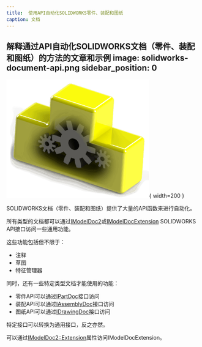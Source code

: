 ```yaml
---
title:  使用API自动化SOLIDWORKS零件、装配和图纸
caption: 文档
---
```

 解释通过API自动化SOLIDWORKS文档（零件、装配和图纸）的方法的文章和示例
image: solidworks-document-api.png
sidebar_position: 0
---
![使用API自动化SOLIDWORKS文档](solidworks-document-api.png){ width=200 }

SOLIDWORKS文档（零件、装配和图纸）提供了大量的API函数来进行自动化。

所有类型的文档都可以通过[IModelDoc2](https://help.solidworks.com/2012/English/api/sldworksapi/SOLIDWORKS.Interop.sldworks~SOLIDWORKS.Interop.sldworks.IModelDoc2.html)或[IModelDocExtension](https://help.solidworks.com/2012/english/api/sldworksapi/SOLIDWORKS.Interop.sldworks~SOLIDWORKS.Interop.sldworks.IModelDocExtension.html) SOLIDWORKS API接口访问一些通用功能。

这些功能包括但不限于：

* 注释
* 草图
* 特征管理器

同时，还有一些特定类型文档才能使用的功能：

* 零件API可以通过[IPartDoc](https://help.solidworks.com/2012/english/api/sldworksapi/solidworks.interop.sldworks~solidworks.interop.sldworks.ipartdoc.html)接口访问
* 装配API可以通过[IAssemblyDoc](https://help.solidworks.com/2012/english/api/sldworksapi/solidworks.interop.sldworks~solidworks.interop.sldworks.iassemblydoc.html)接口访问
* 图纸API可以通过[IDrawingDoc](https://help.solidworks.com/2012/english/api/sldworksapi/solidworks.interop.sldworks~solidworks.interop.sldworks.idrawingdoc.html)接口访问

特定接口可以转换为通用接口，反之亦然。

可以通过[IModelDoc2::Extension](https://help.solidworks.com/2012/english/api/sldworksapi/solidworks.interop.sldworks~solidworks.interop.sldworks.imodeldoc2~extension.html)属性访问IModelDocExtension。